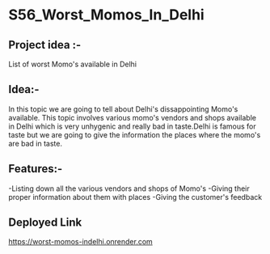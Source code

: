 # S56_Worst_Momos_In_Delhi

## Project idea :- 
 List of worst Momo's available in Delhi

## Idea:-
In this topic we are going to tell about Delhi's dissappointing Momo's available. This topic involves various momo's vendors and shops available in Delhi which is very unhygenic and really bad in taste.Delhi is famous for taste but we are going to give the information the places where the momo's are bad in taste.

## Features:-
-Listing down all the various vendors and shops of Momo's
-Giving their proper information about them with places
-Giving the customer's feedback

## Deployed Link
https://worst-momos-indelhi.onrender.com
